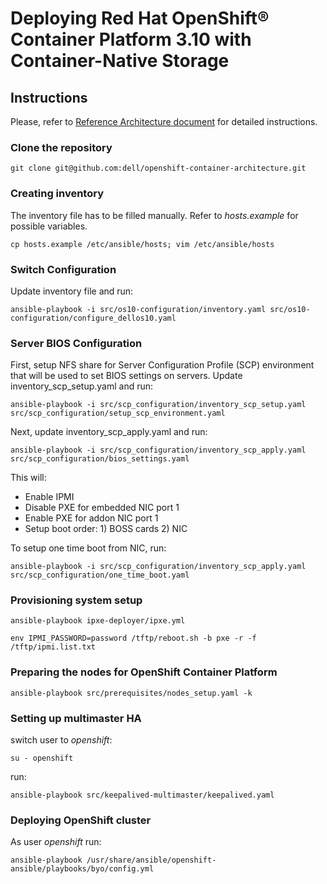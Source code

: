 # Deploying Red Hat OpenShift® Container Platform 3.10 with Container-Native Storage

## Instructions
Please, refer to [Reference Architecture document](https://tbd.pdf) for detailed instructions.

### Clone the repository
`git clone git@github.com:dell/openshift-container-architecture.git`

### Creating inventory
The inventory file has to be filled manually.
Refer to *hosts.example* for possible variables.

`cp hosts.example /etc/ansible/hosts;
vim /etc/ansible/hosts`

### Switch Configuration
Update inventory file and run:

`ansible-playbook -i src/os10-configuration/inventory.yaml src/os10-configuration/configure_dellos10.yaml`

### Server BIOS Configuration
First, setup NFS share for Server Configuration Profile (SCP) environment that will be used to set BIOS settings on servers. Update inventory_scp_setup.yaml and run:

`ansible-playbook -i src/scp_configuration/inventory_scp_setup.yaml src/scp_configuration/setup_scp_environment.yaml`

Next, update inventory_scp_apply.yaml and run:

`ansible-playbook -i src/scp_configuration/inventory_scp_apply.yaml src/scp_configuration/bios_settings.yaml`

This will:

- Enable IPMI
- Disable PXE for embedded NIC port 1
- Enable PXE for addon NIC port 1
- Setup boot order: 1) BOSS cards 2) NIC

To setup one time boot from NIC, run:

`ansible-playbook -i src/scp_configuration/inventory_scp_apply.yaml src/scp_configuration/one_time_boot.yaml`

### Provisioning system setup

`ansible-playbook ipxe-deployer/ipxe.yml`

`env IPMI_PASSWORD=password /tftp/reboot.sh -b pxe -r -f /tftp/ipmi.list.txt`

### Preparing the nodes for OpenShift Container Platform

`ansible-playbook src/prerequisites/nodes_setup.yaml -k`

### Setting up multimaster HA
switch user to *openshift*:

`su - openshift`

run:

`ansible-playbook src/keepalived-multimaster/keepalived.yaml`

### Deploying OpenShift cluster
As user *openshift* run:

`ansible-playbook /usr/share/ansible/openshift-ansible/playbooks/byo/config.yml`
